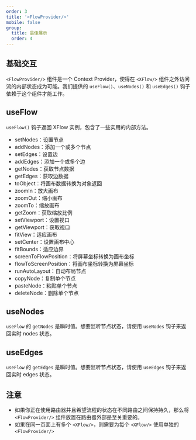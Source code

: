 ```yaml
---
order: 3
title: '<FlowProvider/>'
mobile: false
group:
  title: 最佳展示
  order: 4
---
```


## 基础交互

`<FlowProvider/>` 组件是一个 Context Provider，使得在 `<XFlow/>` 组件之外访问流的内部状态成为可能。我们提供的 `useFlow()`、`useNodes()` 和 `useEdges()` 钩子依赖于这个组件才能工作。

<code src="./demo/flow-provider/index.tsx"></code>

## useFlow

`useFlow()` 钩子返回 XFlow 实例，包含了一些实用的内部方法。

- setNodes：设置节点
- addNodes：添加一个或多个节点
- setEdges：设置边
- addEdges：添加一个或多个边
- getNodes：获取节点数据
- getEdges：获取边数据
- toObject：将画布数据转换为对象返回
- zoomIn：放大画布
- zoomOut：缩小画布
- zoomTo：缩放画布
- getZoom：获取缩放比例
- setViewport：设置视口
- getViewport：获取视口
- fitView：适应画布
- setCenter：设置画布中心
- fitBounds：适应边界
- screenToFlowPosition：将屏幕坐标转换为画布坐标
- flowToScreenPosition：将画布坐标转换为屏幕坐标
- runAutoLayout：自动布局节点
- copyNode：复制单个节点
- pasteNode：粘贴单个节点
- deleteNode：删除单个节点

## useNodes

`useFlow` 的 `getNodes` 是瞬时值。想要监听节点状态，请使用 `useNodes` 钩子来返回实时 nodes 状态。

## useEdges

`useFlow` 的 `getEdges` 是瞬时值。想要监听节点状态，请使用 `useEdges` 钩子来返回实时 edges 状态。

## 注意

- 如果你正在使用路由器并且希望流程的状态在不同路由之间保持持久，那么将 `<FlowProvider/>` 组件放置在路由器外部是至关重要的。
- 如果在同一页面上有多个 `<XFlow/>`，则需要为每个 `<XFlow/>` 使用单独的 `<FlowProvider/>`

